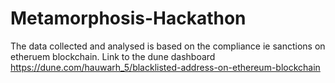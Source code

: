 # Metamorphosis-Hackathon
The data collected and analysed is based on the compliance ie sanctions on etheruem blockchain.
Link to the dune dashboard https://dune.com/hauwarh_5/blacklisted-address-on-ethereum-blockchain

